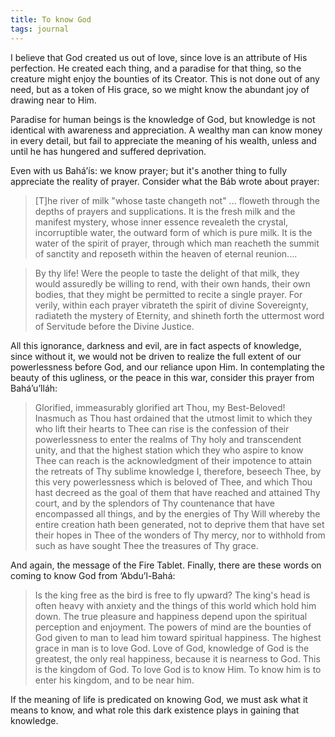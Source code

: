 ```yaml
---
title: To know God
tags: journal
---
```


I believe that God created us out of love, since love is an attribute of His
perfection. He created each thing, and a paradise for that thing, so the
creature might enjoy the bounties of its Creator. This is not done out of any
need, but as a token of His grace, so we might know the abundant joy of
drawing near to Him.

Paradise for human beings is the knowledge of God, but knowledge is not
identical with awareness and appreciation. A wealthy man can know money in
every detail, but fail to appreciate the meaning of his wealth, unless and
until he has hungered and suffered deprivation.

Even with us Bahá’ís: we know prayer; but it's another thing to fully
appreciate the reality of prayer. Consider what the Báb wrote about prayer:

> [T]he river of milk "whose taste changeth not" ... floweth through the
> depths of prayers and supplications. It is the fresh milk and the manifest
> mystery, whose inner essence revealeth the crystal, incorruptible water, the
> outward form of which is pure milk. It is the water of the spirit of prayer,
> through which man reacheth the summit of sanctity and reposeth within the
> heaven of eternal reunion....

> By thy life! Were the people to taste the delight of that milk, they would
> assuredly be willing to rend, with their own hands, their own bodies, that
> they might be permitted to recite a single prayer. For verily, within each
> prayer vibrateth the spirit of divine Sovereignty, radiateth the mystery of
> Eternity, and shineth forth the uttermost word of Servitude before the
> Divine Justice.

All this ignorance, darkness and evil, are in fact aspects of knowledge, since
without it, we would not be driven to realize the full extent of our
powerlessness before God, and our reliance upon Him. In contemplating the
beauty of this ugliness, or the peace in this war, consider this prayer from
Bahá’u’lláh:

> Glorified, immeasurably glorified art Thou, my Best-Beloved! Inasmuch as
> Thou hast ordained that the utmost limit to which they who lift their hearts
> to Thee can rise is the confession of their powerlessness to enter the
> realms of Thy holy and transcendent unity, and that the highest station
> which they who aspire to know Thee can reach is the acknowledgment of their
> impotence to attain the retreats of Thy sublime knowledge I, therefore,
> beseech Thee, by this very powerlessness which is beloved of Thee, and which
> Thou hast decreed as the goal of them that have reached and attained Thy
> court, and by the splendors of Thy countenance that have encompassed all
> things, and by the energies of Thy Will whereby the entire creation hath
> been generated, not to deprive them that have set their hopes in Thee of the
> wonders of Thy mercy, nor to withhold from such as have sought Thee the
> treasures of Thy grace.

And again, the message of the Fire Tablet. Finally, there are these words on
coming to know God from ‘Abdu’l-Bahá:

> Is the king free as the bird is free to fly upward? The king's head is often
> heavy with anxiety and the things of this world which hold him down. The
> true pleasure and happiness depend upon the spiritual perception and
> enjoyment. The powers of mind are the bounties of God given to man to lead
> him toward spiritual happiness. The highest grace in man is to love God.
> Love of God, knowledge of God is the greatest, the only real happiness,
> because it is nearness to God. This is the kingdom of God. To love God is to
> know Him. To know him is to enter his kingdom, and to be near him.

If the meaning of life is predicated on knowing God, we must ask what it means
to know, and what role this dark existence plays in gaining that knowledge.
